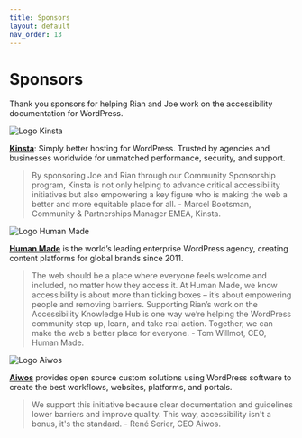 ```yaml
---
title: Sponsors
layout: default
nav_order: 13
---
```


# Sponsors

Thank you sponsors for helping Rian and Joe work on the accessibility documentation for WordPress.

<img src="{{site.baseurl}}/assets/images/Kinsta_black.svg" alt="Logo Kinsta" class="sponsor">

**<a href="https://kinsta.com/">Kinsta</a>**: Simply better hosting for WordPress. Trusted by agencies and businesses worldwide for unmatched performance, security, and support.

> By sponsoring Joe and Rian through our Community Sponsorship program, Kinsta is not only helping to advance critical accessibility initiatives but also empowering a key figure who is making the web a better and more equitable place for all. - Marcel Bootsman, Community & Partnerships Manager EMEA, Kinsta.

<img src="{{site.baseurl}}/assets/images/HumanMade-horizontal-white.png" alt="Logo Human Made" class="sponsor">

**<a href="https://humanmade.com/">Human Made</a>** is the world’s leading enterprise WordPress agency, creating content platforms for global brands since 2011.

> The web should be a place where everyone feels welcome and included, no matter how they access it. At Human Made, we know accessibility is about more than ticking boxes – it’s about empowering people and removing barriers. Supporting Rian’s work on the Accessibility Knowledge Hub is one way we’re helping the WordPress community step up, learn, and take real action. Together, we can make the web a better place for everyone. - Tom Willmot, CEO, Human Made.

<img src="{{site.baseurl}}/assets/images/aiwos-logo.svg" alt="Logo Aiwos" class="sponsor">

**<a href="https://aiwos.com/" hreflang="nl">Aiwos</a>** provides open source custom solutions using WordPress software to create the best workflows, websites, platforms, and portals.

> We support this initiative because clear documentation and guidelines lower barriers and improve quality. This way, accessibility isn't a bonus, it's the standard. - René Serier, CEO Aiwos.
